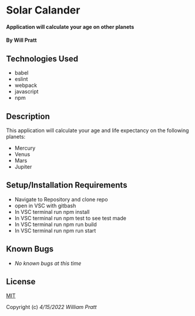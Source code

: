 #  Solar Calander

#### Application will calculate your age on other planets

#### By Will Pratt

## Technologies Used

* babel
* eslint
* webpack
* javascript
* npm

## Description

This application will calculate your age and life expectancy on the following planets:

* Mercury
* Venus
* Mars
* Jupiter

## Setup/Installation Requirements

* Navigate to Repository and clone repo
* open in VSC with gitbash
* In VSC terminal run npm install
* In VSC terminal run npm test to see test made
* In VSC terminal run npm run build
* In VSC terminal run npm run start

## Known Bugs

* *No known bugs at this time*
## License

[MIT](https://opensource.org/licenses/MIT)

Copyright (c) _4/15/2022_ _William Pratt_